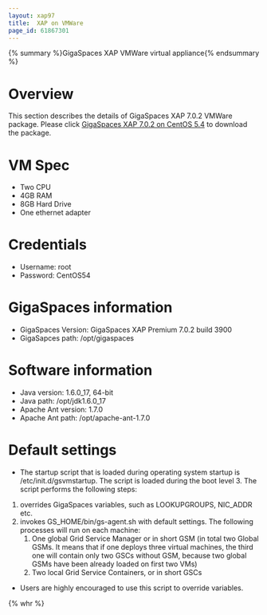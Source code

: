```yaml
---
layout: xap97
title:  XAP on VMWare
page_id: 61867301
---
```


{% summary %}GigaSpaces XAP VMWare virtual appliance{% endsummary %}

# Overview

This section describes the details of GigaSpaces XAP 7.0.2 VMWare package. Please click [GigaSpaces XAP 7.0.2 on CentOS 5.4](http://www.gigaspaces.com/tempfiles/VMWare-Packages/GigaSpaces-XAP7.0.2-CentOS5.4.zip) to download the package.

# VM Spec

- Two CPU
- 4GB RAM
- 8GB Hard Drive
- One ethernet adapter

# Credentials

- Username: root
- Password: CentOS54

# GigaSpaces information

- GigaSpaces Version: GigaSpaces XAP Premium 7.0.2 build 3900
- GigaSapces path: /opt/gigaspaces

# Software information



- Java version: 1.6.0_17, 64-bit
- Java path: /opt/jdk1.6.0_17
- Apache Ant version: 1.7.0
- Apache Ant path: /opt/apache-ant-1.7.0

# Default settings

- The startup script that is loaded during operating system startup is  /etc/init.d/gsvmstartup. The script is loaded during the boot level 3. The script performs the following steps:

1. overrides GigaSpaces variables, such as LOOKUPGROUPS, NIC_ADDR etc.
1. invokes GS_HOME/bin/gs-agent.sh with default settings. The following processes will run on each machine:
    1. One global Grid Service Manager  or in short GSM (in total two Global GSMs. It means that if one deploys three virtual machines, the third one will contain only two GSCs without GSM, because two global GSMs have been  already loaded on first two VMs)
    1. Two local Grid Service Containers, or in short GSCs

- Users are highly encouraged to use this script to override variables.

{% whr %}
